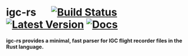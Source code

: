 # igc-rs &emsp; [![Build Status]][travis] [![Latest Version]][crates.io] [![Docs]][docs.rs]

[Build Status]: https://api.travis-ci.org/Joey9801/igc-rs.svg?branch=master
[travis]: https://travis-ci.org/Joey9801/igc-rs
[Latest Version]: https://img.shields.io/crates/v/igc.svg
[crates.io]: https://crates.io/crates/igc
[Docs]: https://docs.rs/igc/badge.svg
[docs.rs]: https://docs.rs/igc

**igc-rs provides a minimal, fast parser for IGC flight recorder files in the Rust language.**
